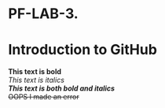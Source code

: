 # PF-LAB-3.
 # Introduction to GitHub
 **This text is bold**\
 *This text is italics*\
 ***This text is both bold and italics***\
 ~~OOPS I made an error~~
